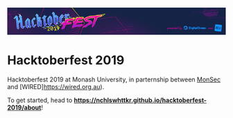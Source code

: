 ![Hacktoberfest Banner](./static/banner.png)

# Hacktoberfest 2019

Hacktoberfest 2019 at Monash University, in parternship between [MonSec](https://monsec.io) and [WIRED]https://wired.org.au).

To get started, head to **https://nchlswhttkr.github.io/hacktoberfest-2019/about**!
